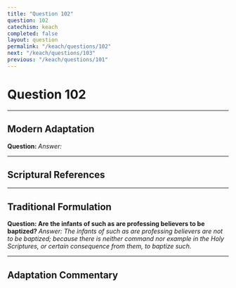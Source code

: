 ```yaml
---
title: "Question 102"
question: 102
catechism: keach
completed: false
layout: question
permalink: "/keach/questions/102"
next: "/keach/questions/103"
previous: "/keach/questions/101"
---
```

# Question 102
---
## Modern Adaptation
<strong>
    Question:
</strong>

<em>
    Answer:
</em>

---
## Scriptural References
---
## Traditional Formulation
<strong>
    Question: Are the infants of such as are professing believers to be baptized?
</strong>

<em>
    Answer: The infants of such as are professing believers are not to be baptized; because there is neither command nor example in the Holy Scriptures, or certain consequence from them, to baptize such.
</em>

---
## Adaptation Commentary
